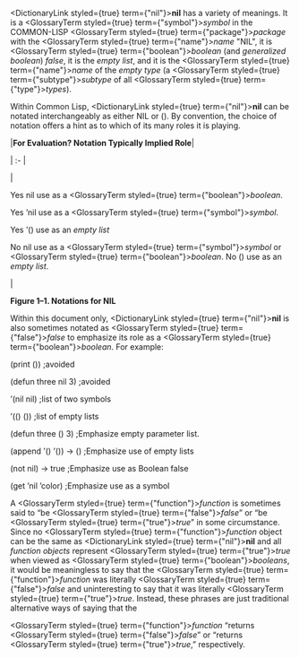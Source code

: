  



<DictionaryLink styled={true} term={"nil"}><b>nil</b></DictionaryLink> has a variety of meanings. It is a <GlossaryTerm styled={true} term={"symbol"}><i>symbol</i></GlossaryTerm> in the COMMON-LISP <GlossaryTerm styled={true} term={"package"}><i>package</i></GlossaryTerm> with the <GlossaryTerm styled={true} term={"name"}><i>name</i></GlossaryTerm> "NIL", it is <GlossaryTerm styled={true} term={"boolean"}><i>boolean</i></GlossaryTerm> (and *generalized boolean*) *false*, it is the *empty list*, and it is the <GlossaryTerm styled={true} term={"name"}><i>name</i></GlossaryTerm> of the *empty type* (a <GlossaryTerm styled={true} term={"subtype"}><i>subtype</i></GlossaryTerm> of all <GlossaryTerm styled={true} term={"type"}><i>types</i></GlossaryTerm>). 



Within Common Lisp, <DictionaryLink styled={true} term={"nil"}><b>nil</b></DictionaryLink> can be notated interchangeably as either NIL or (). By convention, the choice of notation offers a hint as to which of its many roles it is playing.  







|**For Evaluation? Notation Typically Implied Role**|

| :- |

|<p>Yes nil use as a <GlossaryTerm styled={true} term={"boolean"}><i>boolean</i></GlossaryTerm>. </p><p>Yes ’nil use as a <GlossaryTerm styled={true} term={"symbol"}><i>symbol</i></GlossaryTerm>. </p><p>Yes ’() use as an *empty list* </p><p>No nil use as a <GlossaryTerm styled={true} term={"symbol"}><i>symbol</i></GlossaryTerm> or <GlossaryTerm styled={true} term={"boolean"}><i>boolean</i></GlossaryTerm>. No () use as an *empty list*.</p>|





**Figure 1–1. Notations for NIL** 



Within this document only, <DictionaryLink styled={true} term={"nil"}><b>nil</b></DictionaryLink> is also sometimes notated as <GlossaryTerm styled={true} term={"false"}><i>false</i></GlossaryTerm> to emphasize its role as a <GlossaryTerm styled={true} term={"boolean"}><i>boolean</i></GlossaryTerm>. For example: 



(print ()) ;avoided 



(defun three nil 3) ;avoided 



’(nil nil) ;list of two symbols 



’(() ()) ;list of empty lists 



(defun three () 3) ;Emphasize empty parameter list. 



(append ’() ’()) → () ;Emphasize use of empty lists 



(not nil) → true ;Emphasize use as Boolean false 



(get ’nil ’color) ;Emphasize use as a symbol 



A <GlossaryTerm styled={true} term={"function"}><i>function</i></GlossaryTerm> is sometimes said to “be <GlossaryTerm styled={true} term={"false"}><i>false</i></GlossaryTerm>” or “be <GlossaryTerm styled={true} term={"true"}><i>true</i></GlossaryTerm>” in some circumstance. Since no <GlossaryTerm styled={true} term={"function"}><i>function</i></GlossaryTerm> object can be the same as <DictionaryLink styled={true} term={"nil"}><b>nil</b></DictionaryLink> and all *function objects* represent <GlossaryTerm styled={true} term={"true"}><i>true</i></GlossaryTerm> when viewed as <GlossaryTerm styled={true} term={"boolean"}><i>booleans</i></GlossaryTerm>, it would be meaningless to say that the <GlossaryTerm styled={true} term={"function"}><i>function</i></GlossaryTerm> was literally <GlossaryTerm styled={true} term={"false"}><i>false</i></GlossaryTerm> and uninteresting to say that it was literally <GlossaryTerm styled={true} term={"true"}><i>true</i></GlossaryTerm>. Instead, these phrases are just traditional alternative ways of saying that the 



<GlossaryTerm styled={true} term={"function"}><i>function</i></GlossaryTerm> “returns <GlossaryTerm styled={true} term={"false"}><i>false</i></GlossaryTerm>” or “returns <GlossaryTerm styled={true} term={"true"}><i>true</i></GlossaryTerm>,” respectively. 



